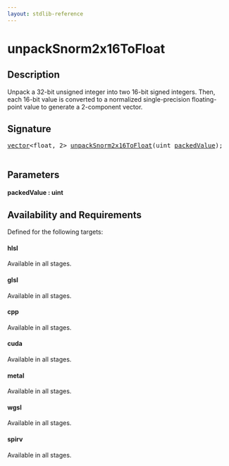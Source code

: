 ```yaml
---
layout: stdlib-reference
---
```


# unpackSnorm2x16ToFloat

## Description

Unpack a 32-bit unsigned integer into two 16-bit signed integers.
Then, each 16-bit value is converted to a normalized single-precision
floating-point value to generate a 2-component vector.




## Signature 

<pre>
<a href="../../types/vector/index.html" class="code_type">vector</a>&lt;<span class="code_keyword">float</span>, 2&gt; <a href=".html">unpackSnorm2x16ToFloat</a>(<span class="code_keyword">uint</span> <a href=".html#decl-packedValue" class="code_param">packedValue</a>);

</pre>

## Parameters

####  <a id="decl-packedValue"></a>packedValue  : uint

## Availability and Requirements

Defined for the following targets:

#### hlsl
Available in all stages.

#### glsl
Available in all stages.

#### cpp
Available in all stages.

#### cuda
Available in all stages.

#### metal
Available in all stages.

#### wgsl
Available in all stages.

#### spirv
Available in all stages.



